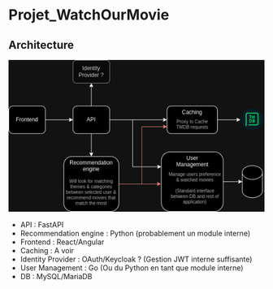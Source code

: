 # Projet_WatchOurMovie

## Architecture

![asset/architecture.png](asset/architecture.png)

- API : FastAPI
- Recommendation engine : Python (probablement un module interne)
- Frontend : React/Angular
- Caching : A voir
- Identity Provider : OAuth/Keycloak ? (Gestion JWT interne suffisante)
- User Management : Go (Ou du Python en tant que module interne)
- DB : MySQL/MariaDB
